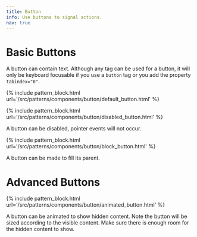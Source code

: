 ```yaml
---
title: Button
info: Use buttons to signal actions.
nav: true
---
```


# Basic Buttons

A button can contain text. Although any tag can be used for a button, it will only be keyboard focusable if you use a `button` tag or you add the property `tabindex="0"`.

{% include pattern_block.html url='/src/patterns/components/button/default_button.html' %}

{% include pattern_block.html url='/src/patterns/components/button/disabled_button.html' %}

A button can be disabled, pointer events will not occur.

{% include pattern_block.html url='/src/patterns/components/button/block_button.html' %}

A button can be made to fill its parent.

# Advanced Buttons

{% include pattern_block.html url='/src/patterns/components/button/animated_button.html' %}

A button can be animated to show hidden content. Note the button will be sized according to the visible content. Make sure there is enough room for the hidden content to show.